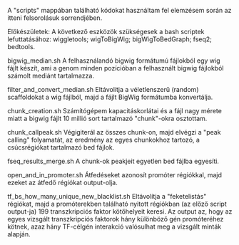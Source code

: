 A "scripts" mappában található kódokat használtam fel elemzésem során az itteni felsorolásuk sorrendjében.

Előkészületek: 
A következő eszközök szükségesek a bash scriptek lefuttatásához: wiggletools; wigToBigWig; bigWigToBedGraph; fseq2; bedtools.

bigwig_median.sh
  A felhasználandó bigwig formátumú fájlokból egy wig fájlt készít, ami a genom minden pozícióban a felhasznált bigwig fájlokból számolt mediánt tartalmazza.

filter_and_convert_median.sh
  Eltávolítja a véletlenszerű (random) scaffoldokat a wig fájlból, majd a fájlt BigWig formátumba konvertálja.
  
chunk_creation.sh
  Számítógépem kapacitáskorlátai és a fájl nagy mérete miatt a bigwig fájlt 10 millió sort tartalmazó "chunk"-okra osztottam.

chunk_callpeak.sh
  Végigiterál az összes chunk-on, majd elvégzi a "peak calling" folyamatát, az eredmény az egyes chunkokhoz tartozó, a csúcsrégiókat tartalmazó bed fájlok.

fseq_results_merge.sh
  A chunk-ok peakjeit egyetlen bed fájlba egyesíti.

open_and_in_promoter.sh
  Átfedéseket azonosít promóter régiókkal, majd ezeket az átfedő régiókat output-olja.

tf_bs_how_many_unique_new_blacklist.sh
  Eltávolítja a "feketelistás" régiókat, majd a promóterekben található nyitott régiókban (az előző script output-ja) 199 transzkripciós faktor kötőhelyeit keresi. Az output az, hogy az egyes vizsgált transzkripciós faktorok hány különböző gén promóteréhez kötnek, azaz hány TF-célgén interakció valósulhat meg a vizsgált minták alapján.
